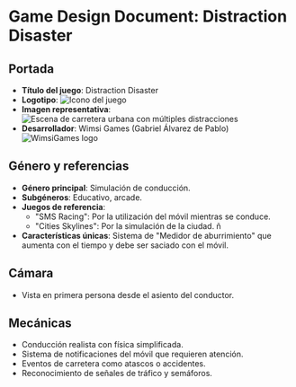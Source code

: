 # Game Design Document: Distraction Disaster

## Portada
- **Título del juego**: Distraction Disaster
- **Logotipo**: ![Icono del juego](images/game_icon.jpg)
- **Imagen representativa**: ![Escena de carretera urbana con múltiples distracciones](images/urban_street.jpg)
- **Desarrollador**: Wimsi Games (Gabriel Álvarez de Pablo) ![WimsiGames logo](images/WimsiGames/rounded_logo.png)

## Género y referencias
- **Género principal**: Simulación de conducción.
- **Subgéneros**: Educativo, arcade.
- **Juegos de referencia**:
    - "SMS Racing": Por la utilización del móvil mientras se conduce.
    - "Cities Skylines": Por la simulación de la ciudad. ñ
- **Características únicas**: Sistema de "Medidor de aburrimiento" que aumenta con el tiempo y debe ser saciado con el móvil.

## Cámara
- Vista en primera persona desde el asiento del conductor.

## Mecánicas
- Conducción realista con física simplificada.
- Sistema de notificaciones del móvil que requieren atención.
- Eventos de carretera como atascos o accidentes.
- Reconocimiento de señales de tráfico y semáforos.
